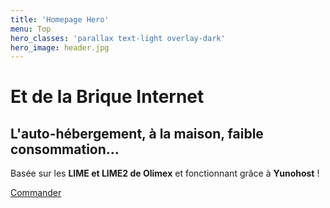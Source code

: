 ```yaml
---
title: 'Homepage Hero'
menu: Top
hero_classes: 'parallax text-light overlay-dark'
hero_image: header.jpg
---
```


# Et de la Brique Internet
## L'auto-hébergement, à la maison, faible consommation…

Basée sur les **LIME et LIME2 de Olimex** et fonctionnant grâce à **Yunohost** !

[Commander](https://admin.neutrinet.be/order?classes=btn,btn-primary,btn-lg&target=_blank)






